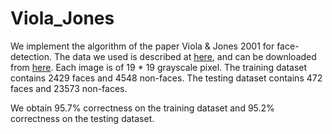 # Viola_Jones

We implement the algorithm of the paper Viola & Jones 2001 for face-detection. 
The data we used is described at [here](http://cbcl.mit.edu/software-datasets/FaceData2.html), and can be downloaded from 
[here](www.ai.mit.edu/courses/6.899/lectures/faces.tar.gz). Each image is of 19 * 19 grayscale pixel. The training dataset contains 2429 faces and 4548 non-faces. 
The testing dataset contains 472 faces and 23573 non-faces.

We obtain 95.7% correctness on the training dataset and 95.2% correctness on the testing dataset.
